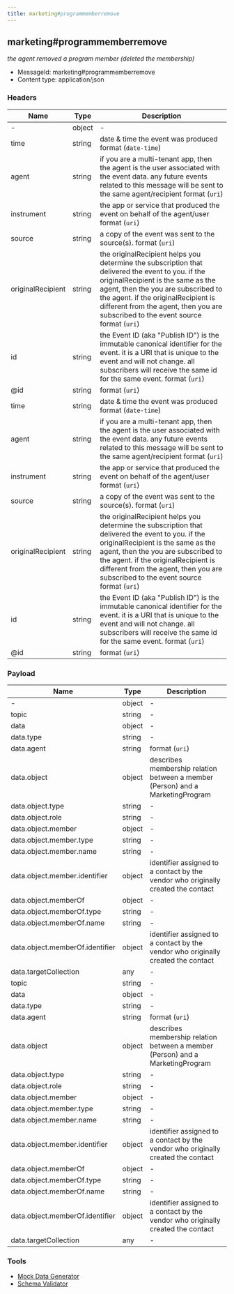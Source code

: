 ```yaml
---
title: marketing#programmemberremove
---
```

## marketing#programmemberremove

*the agent removed a program member (deleted the membership)*

* MessageId: marketing#programmemberremove
* Content type: application/json

### Headers

| Name | Type | Description |
|---|---|---|
| - | object | - |
| time | string | date & time the event was produced <span class='constraints'>format (`date-time`)</span> |
| agent | string | if you are a multi-tenant app, then the agent is the user associated with the event data. any future events related to this message will be sent to the same agent/recipient <span class='constraints'>format (`uri`)</span> |
| instrument | string | the app or service that produced the event on behalf of the agent/user <span class='constraints'>format (`uri`)</span> |
| source | string | a copy of the event was sent to the source(s). <span class='constraints'>format (`uri`)</span> |
| originalRecipient | string | the originalRecipient helps you determine the subscription that delivered the event to you. if the originalRecipient is the same as the agent, then the you are subscribed to the agent. if the originalRecipient is different from the agent, then you are subscribed to the event source <span class='constraints'>format (`uri`)</span> |
| id | string | the Event ID (aka "Publish ID") is the immutable canonical identifier for the event. it is a URI that is unique to the event and will not change. all subscribers will receive the same id for the same event. <span class='constraints'>format (`uri`)</span> |
| @id | string |  <span class='constraints'>format (`uri`)</span> |
| time | string | date & time the event was produced <span class='constraints'>format (`date-time`)</span> |
| agent | string | if you are a multi-tenant app, then the agent is the user associated with the event data. any future events related to this message will be sent to the same agent/recipient <span class='constraints'>format (`uri`)</span> |
| instrument | string | the app or service that produced the event on behalf of the agent/user <span class='constraints'>format (`uri`)</span> |
| source | string | a copy of the event was sent to the source(s). <span class='constraints'>format (`uri`)</span> |
| originalRecipient | string | the originalRecipient helps you determine the subscription that delivered the event to you. if the originalRecipient is the same as the agent, then the you are subscribed to the agent. if the originalRecipient is different from the agent, then you are subscribed to the event source <span class='constraints'>format (`uri`)</span> |
| id | string | the Event ID (aka "Publish ID") is the immutable canonical identifier for the event. it is a URI that is unique to the event and will not change. all subscribers will receive the same id for the same event. <span class='constraints'>format (`uri`)</span> |
| @id | string |  <span class='constraints'>format (`uri`)</span> |

### Payload

| Name | Type | Description |
|---|---|---|
| - | object | - |
| topic | string | - |
| data | object | - |
| data.type | string | - |
| data.agent | string |  <span class='constraints'>format (`uri`)</span> |
| data.object | object | describes membership relation between a member (Person) and a MarketingProgram |
| data.object.type | string | - |
| data.object.role | string | - |
| data.object.member | object | - |
| data.object.member.type | string | - |
| data.object.member.name | string | - |
| data.object.member.identifier | object | identifier assigned to a contact by the vendor who originally created the contact |
| data.object.memberOf | object | - |
| data.object.memberOf.type | string | - |
| data.object.memberOf.name | string | - |
| data.object.memberOf.identifier | object | identifier assigned to a contact by the vendor who originally created the contact |
| data.targetCollection | any | - |
| topic | string | - |
| data | object | - |
| data.type | string | - |
| data.agent | string |  <span class='constraints'>format (`uri`)</span> |
| data.object | object | describes membership relation between a member (Person) and a MarketingProgram |
| data.object.type | string | - |
| data.object.role | string | - |
| data.object.member | object | - |
| data.object.member.type | string | - |
| data.object.member.name | string | - |
| data.object.member.identifier | object | identifier assigned to a contact by the vendor who originally created the contact |
| data.object.memberOf | object | - |
| data.object.memberOf.type | string | - |
| data.object.memberOf.name | string | - |
| data.object.memberOf.identifier | object | identifier assigned to a contact by the vendor who originally created the contact |
| data.targetCollection | any | - |

### Tools

* [Mock Data Generator](/tools/mock-data-generator)
* [Schema Validator](/tools/validate)


